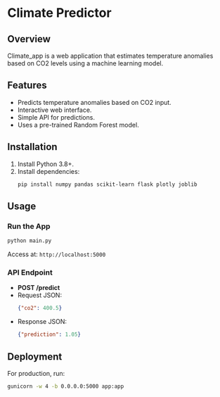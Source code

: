 # Climate Predictor

## Overview
Climate_app is a web application that estimates temperature anomalies based on CO2 levels using a machine learning model.

## Features
- Predicts temperature anomalies based on CO2 input.
- Interactive web interface.
- Simple API for predictions.
- Uses a pre-trained Random Forest model.

## Installation
1. Install Python 3.8+.
2. Install dependencies:
   ```bash
   pip install numpy pandas scikit-learn flask plotly joblib
   ```

## Usage
### Run the App
```bash
python main.py
```
Access at: `http://localhost:5000`

### API Endpoint
- **POST /predict**
- Request JSON:
  ```json
  {"co2": 400.5}
  ```
- Response JSON:
  ```json
  {"prediction": 1.05}
  ```

## Deployment
For production, run:
```bash
gunicorn -w 4 -b 0.0.0.0:5000 app:app
```

